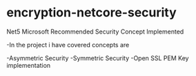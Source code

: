 # encryption-netcore-security
Net5 Microsoft Recommended Security Concept Implemented

-In the project i have covered concepts are

-Asymmetric Security
-Symmetric Security
-Open SSL PEM Key implementation
